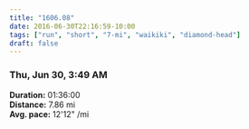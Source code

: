```yaml
---
title: "1606.08"
date: 2016-06-30T22:16:59-10:00
tags: ["run", "short", "7-mi", "waikiki", "diamond-head"]
draft: false
---
```


### Thu, Jun 30, 3:49 AM

**Duration:** 01:36:00  
**Distance:** 7.86 mi  
**Avg. pace:** 12'12" /mi